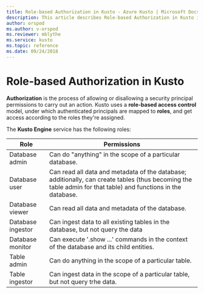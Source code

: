 ```yaml
---
title: Role-based Authorization in Kusto - Azure Kusto | Microsoft Docs
description: This article describes Role-based Authorization in Kusto in Azure Kusto.
author: orspod
ms.author: v-orspod
ms.reviewer: mblythe
ms.service: kusto
ms.topic: reference
ms.date: 09/24/2018
---
```

# Role-based Authorization in Kusto



**Authorization** is the process of allowing or disallowing a security principal permissions to carry out an action.
Kusto uses a **role-based access control** model, under which authenticated principals are mapped to **roles**, and get access according to the roles they're assigned.

The **Kusto Engine** service has the following roles:

|Role                       |Permissions                                                                        |
|---------------------------|-----------------------------------------------------------------------------------|
|Database admin             |Can do "anything" in the scope of a particular database.|
|Database user              |Can read all data and metadata of the database; additionally, can create tables (thus becoming the table admin for that table) and functions in the database.|
|Database viewer            |Can read all data and metadata of the database.|
|Database ingestor          |Can ingest data to all existing tables in the database, but not query the data|
|Database monitor           |Can execute '.show ...' commands in the context of the database and its child entities.|
|Table admin                |Can do anything in the scope of a particular table. |
|Table ingestor             |Can ingest data in the scope of a particular table, but not query trhe data.|
